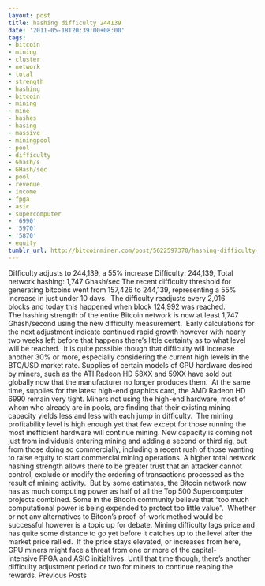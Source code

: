 ```yaml
---
layout: post
title: hashing difficulty 244139
date: '2011-05-18T20:39:00+08:00'
tags:
- bitcoin
- mining
- cluster
- network
- total
- strength
- hashing
- bitcoin
- mining
- mine
- hashes
- hasing
- massive
- miningpool
- pool
- difficulty
- Ghash/s
- GHash/sec
- pool
- revenue
- income
- fpga
- asic
- supercomputer
- '6990'
- '5970'
- '5870'
- equity
tumblr_url: http://bitcoinminer.com/post/5622597370/hashing-difficulty-244139
---
```

Difficulty adjusts to 244,139, a 55% increase
Difficulty: 244,139, Total network hashing: 1,747 Ghash/sec
The recent difficulty threshold for generating bitcoins went from 157,426 to 244,139, representing a 55% increase in just under 10 days.  The difficulty readjusts every 2,016 blocks and today this happened when block 124,992 was reached.
The hashing strength of the entire Bitcoin network is now at least 1,747 Ghash/second using the new difficulty measurement.  Early calculations for the next adjustment indicate continued rapid growth however with nearly two weeks left before that happens there’s little certainty as to what level will be reached.  It is quite possible though that difficulty will increase another 30% or more, especially considering the current high levels in the BTC/USD market rate.
Supplies of certain models of GPU hardware desired by miners, such as the ATI Radeon HD 58XX and 59XX have sold out globally now that the manufacturer no longer produces them.  At the same time, supplies for the latest high-end graphics card, the AMD Radeon HD 6990 remain very tight.
Miners not using the high-end hardware, most of whom who already are in pools, are finding that their existing mining capacity yields less and less with each jump in difficulty.  The mining profitability level is high enough yet that few except for those running the most inefficient hardware will continue mining.
New capacity is coming not just from individuals entering mining and adding a second or third rig, but from those doing so commercially, including a recent rush of those wanting to raise equity to start commercial mining operations.
A higher total network hashing strength allows there to be greater trust that an attacker cannot control, exclude or modify the ordering of transactions processed as the result of mining activity.  But by some estimates, the Bitcoin network now has as much computing power as half of all the Top 500 Supercomputer projects combined.
Some in the Bitcoin community believe that “too much computational power is being expended to protect too little value”.  Whether or not any alternatives to Bitcon’s proof-of-work method would be successful however is a topic up for debate.
Mining difficulty lags price and has quite some distance to go yet before it catches up to the level after the market price rallied.  If the price stays elevated, or increases from here, GPU miners might face a threat from one or more of the capital-intensive FPGA and ASIC initialtives.
Until that time though, there’s another difficulty adjustment period or two for miners to continue reaping the rewards.
Previous Posts
